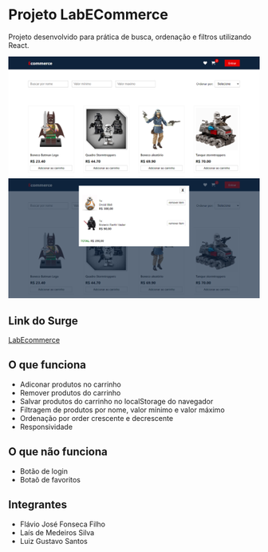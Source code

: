 # Projeto LabECommerce

Projeto desenvolvido para prática de busca, ordenação e filtros utilizando React.

![Pagina inicial](./src/img/snap-ecomerce2.png)
![Carrinho de compras](./src/img/carrinho-ecomerce.png)

## Link do Surge

[LabEcommerce](https://absurd-wash.surge.sh/)

## O que funciona

- Adiconar produtos no carrinho
- Remover produtos do carrinho
- Salvar produtos do carrinho no localStorage do navegador
- Filtragem de produtos por nome, valor mínimo e valor máximo
- Ordenação por order crescente e decrescente
- Responsividade

## O que não funciona

- Botão de login
- Botaõ de favoritos

## Integrantes

- Flávio José Fonseca Filho
- Laís de Medeiros Silva
- Luiz Gustavo Santos
